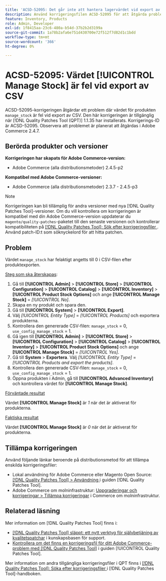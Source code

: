 ```yaml
---
title: 'ACSD-52095: Det går inte att hantera lagervärdet vid export av CSV'
description: Använd korrigeringsfilen ACSD-52095 för att åtgärda problemet med Adobe Commerce där produkthantering för Stock-värdet är fel vid export av CSV.
feature: Inventory, Products
role: Admin, Developer
exl-id: 1f8415aa-23c6-480a-b54d-37b2b2d3199a
source-git-commit: 1a78b2afa6e751d430700e72f512f7d82d1c1bdd
workflow-type: tm+mt
source-wordcount: '366'
ht-degree: 0%

---
```


# ACSD-52095: Värdet [!UICONTROL Manage Stock] är fel vid export av CSV

ACSD-52095-korrigeringen åtgärdar ett problem där värdet för produkten `manage_stock` är fel vid export av CSV. Den här korrigeringen är tillgänglig när [!DNL Quality Patches Tool (QPT)] 1.1.35 har installerats. Korrigerings-ID är ACSD-52095. Observera att problemet är planerat att åtgärdas i Adobe Commerce 2.4.7.

## Berörda produkter och versioner

**Korrigeringen har skapats för Adobe Commerce-version:**

* Adobe Commerce (alla distributionsmetoder) 2.4.5-p2

**Kompatibel med Adobe Commerce-versioner:**

* Adobe Commerce (alla distributionsmetoder) 2.3.7 - 2.4.5-p3

>[!NOTE]
>
>Korrigeringen kan bli tillämplig för andra versioner med nya [!DNL Quality Patches Tool]-versioner. Om du vill kontrollera om korrigeringen är kompatibel med din Adobe Commerce-version uppdaterar du `magento/quality-patches`-paketet till den senaste versionen och kontrollerar kompatibiliteten på [[!DNL Quality Patches Tool]: Sök efter korrigeringsfiler ](https://experienceleague.adobe.com/tools/commerce-quality-patches/index.html?lang=sv-SE). Använd patch-ID:t som söknyckelord för att hitta patchen.

## Problem

Värdet `manage_stock` har felaktigt angetts till 0 i CSV-filen efter produktexporten.

<u>Steg som ska återskapas</u>:

1. Gå till **[!UICONTROL Admin]** > **[!UICONTROL Store]** > **[!UICONTROL Configuration]** > **[!UICONTROL Catalog]** > **[!UICONTROL Inventory]** > **[!UICONTROL Product Stock Options]** och ange **[!UICONTROL Manage Stock]** = *[!UICONTROL No]*.
1. Skapa en ny produkt och spara den.
1. Gå till **[!UICONTROL System]** > **[!UICONTROL Export]**.
1. Välj *[!UICONTROL Entity Type]* = *[!UICONTROL Products]* och exportera produkterna.
1. Kontrollera den genererade CSV-filen: `manage_stock` = 0, `use_config_manage_stock` = 1.
1. Gå igen till **[!UICONTROL Admin]** > **[!UICONTROL Store]** > **[!UICONTROL Configuration]** > **[!UICONTROL Catalog]** > **[!UICONTROL Inventory]** > **[!UICONTROL Product Stock Options]** och ange **[!UICONTROL Manage Stock]** = *[!UICONTROL Yes]*.
1. Gå till **System** > **Exportera**.
Välj *[!UICONTROL Entity Type]* = *[!UICONTROL Products and export the products]*.
1. Kontrollera den genererade CSV-filen: `manage_stock` = 0, `use_config_manage_stock` = 1.
1. Öppna produkten i Admin, gå till **[!UICONTROL Advanced Inventory]** och kontrollera värdet för **[!UICONTROL Manage Stock]**.

<u>Förväntade resultat</u>

Värdet **[!UICONTROL Manage Stock]** är *1* när det är aktiverat för produkterna.

<u>Faktiska resultat</u>

Värdet **[!UICONTROL Manage Stock]** är *0* när det är aktiverat för produkterna.

## Tillämpa korrigeringen

Använd följande länkar beroende på distributionsmetod för att tillämpa enskilda korrigeringsfiler:

* Lokal användning för Adobe Commerce eller Magento Open Source: [[!DNL Quality Patches Tool] > Användning ](/help/tools/quality-patches-tool/usage.md) i guiden [!DNL Quality Patches Tool].
* Adobe Commerce om molninfrastruktur: [Uppgraderingar och korrigeringar > Tillämpa korrigeringar](https://experienceleague.adobe.com/docs/commerce-cloud-service/user-guide/develop/upgrade/apply-patches.html?lang=sv-SE) i Commerce om molninfrastruktur.

## Relaterad läsning

Mer information om [!DNL Quality Patches Tool] finns i:

* [[!DNL Quality Patches Tool] släppt: ett nytt verktyg för självbetjäning av kvalitetspatchar](https://experienceleague.adobe.com/sv/docs/commerce-knowledge-base/kb/announcements/commerce-announcements/magento-quality-patches-released-new-tool-to-self-serve-quality-patches) i kunskapsbasen för support.
* [Kontrollera om det finns en korrigeringsfil för ditt Adobe Commerce-problem med  [!DNL Quality Patches Tool]](/help/tools/quality-patches-tool/patches-available-in-qpt/check-patch-for-magento-issue-with-magento-quality-patches.md) i guiden [!UICONTROL Quality Patches Tool].


Mer information om andra tillgängliga korrigeringsfiler i QPT finns i [[!DNL Quality Patches Tool]: Söka efter korrigeringsfiler ](<https://experienceleague.adobe.com/tools/commerce-quality-patches/index.html?lang=sv-SE>) i [!DNL Quality Patches Tool]-handboken.
